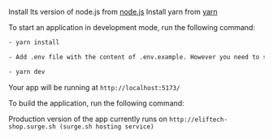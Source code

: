 Install lts version of node.js from [node.js](https://nodejs.org/en/)
Install yarn from [yarn](https://yarnpkg.com/)

To start an application in development mode, run the following command:

```bash
- yarn install

- Add .env file with the content of .env.example. However you need to specify your own VITE_GOOGLE_MAPS_API_KEY and VITE_GOOGLE_MAPS_ID in .env file if you want to use google maps.

- yarn dev
```

Your app will be running at `http://localhost:5173/`

To build the application, run the following command:

Production version of the app currently runs on `http://eliftech-shop.surge.sh (surge.sh hosting service)`